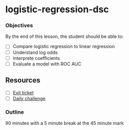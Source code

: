 # logistic-regression-dsc

### Objectives
By the end of this lesson, the student should be able to:

  * [ ] Compare logistic regression to linear regression
  * [ ] Understand log odds
  * [ ] Interprete coefficients
  * [ ] Evaluate a model with ROC AUC

## Resources

* [ ] [Exit ticket](https://forms.gle/tAj9dE3Lj1soew6R6)
* [ ] [Daily challenge](https://github.com/learn-co-students/logistic-regression-daily-dsc)

### Outline

90 minutes with a 5 minute break at the 45 minute mark

